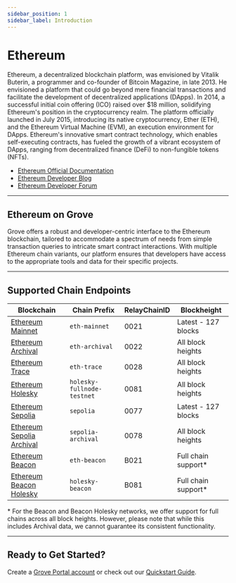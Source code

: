 ```yaml
---
sidebar_position: 1
sidebar_label: Introduction
---
```


# Ethereum

Ethereum, a decentralized blockchain platform, was envisioned by Vitalik Buterin, a programmer and co-founder of Bitcoin Magazine, in late 2013. He envisioned a platform that could go beyond mere financial transactions and facilitate the development of decentralized applications (DApps). In 2014, a successful initial coin offering (ICO) raised over $18 million, solidifying Ethereum's position in the cryptocurrency realm. The platform officially launched in July 2015, introducing its native cryptocurrency, Ether (ETH), and the Ethereum Virtual Machine (EVM), an execution environment for DApps. Ethereum's innovative smart contract technology, which enables self-executing contracts, has fueled the growth of a vibrant ecosystem of DApps, ranging from decentralized finance (DeFi) to non-fungible tokens (NFTs).

- [Ethereum Official Documentation](https://ethereum.org/en/developers/docs/)
- [Ethereum Developer Blog](https://blog.ethereum.org/)
- [Ethereum Developer Forum](https://ethereum.org/en/community/)

---

## Ethereum on Grove

Grove offers a robust and developer-centric interface to the Ethereum blockchain, tailored to accommodate a spectrum of needs from simple transaction queries to intricate smart contract interactions. With multiple Ethereum chain variants, our platform ensures that developers have access to the appropriate tools and data for their specific projects.

---

## Supported Chain Endpoints

| Blockchain                                                | Chain Prefix               | RelayChainID | Blockheight          |
| --------------------------------------------------------- | -------------------------- | ------------ | -------------------- |
| [Ethereum Mainnet](./endpoints/eth-mainnet)               | `eth-mainnet`              | 0021         | Latest - 127 blocks  |
| [Ethereum Archival](./endpoints/eth-archival)             | `eth-archival`             | 0022         | All block heights    |
| [Ethereum Trace](./endpoints/eth-trace)                   | `eth-trace`                | 0028         | All block heights    |
| [Ethereum Holesky](./endpoints/eth-holesky)               | `holesky-fullnode-testnet` | 0081         | All block heights    |
| [Ethereum Sepolia](./endpoints/sepolia)                   | `sepolia`                  | 0077         | Latest - 127 blocks  |
| [Ethereum Sepolia Archival](./endpoints/sepolia-archival) | `sepolia-archival`         | 0078         | All block heights    |
| [Ethereum Beacon](./endpoints/eth-beacon)                 | `eth-beacon`               | B021         | Full chain support\* |
| [Ethereum Beacon Holesky](./endpoints/holesky-beacon)     | `holesky-beacon`           | B081         | Full chain support\* |

\* For the Beacon and Beacon Holesky networks, we offer support for full chains across all block heights. However, please note that while this includes Archival data, we cannot guarantee its consistent functionality.

---

## Ready to Get Started?

Create a [Grove Portal account](https://portal.grove.city) or check out our [Quickstart Guide](/guides/getting-started/quickstart).
